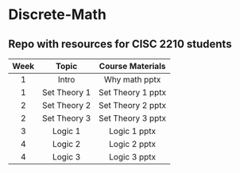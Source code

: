 # Discrete-Math
## Repo with resources for CISC 2210 students

| Week    |   Topic  |   Course Materials    |
|:-------:|:--------:|:---------------------:|
|1          |Intro          |Why math pptx          |
|1          |Set Theory 1   |Set Theory 1 pptx      |
|2          |Set Theory 2   |Set Theory 2 pptx      |
|2          |Set Theory 3   |Set Theory 3 pptx      |
|3          |Logic 1        |Logic 1 pptx           |
|4          |Logic 2        |Logic 2 pptx           |
|4          |Logic 3        |Logic 3 pptx           |

